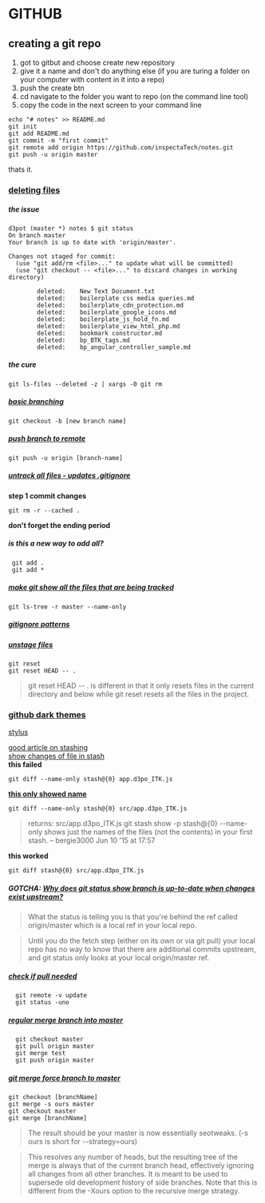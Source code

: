 # GITHUB

## creating a git repo
1. got to gitbut and choose create new repository
2. give it a name and don't do anything else (if you are turing a folder on your computer with content in it into a repo)
3. push the create btn
4. cd navigate to the folder you want to repo (on the command line tool)
5. copy the code in the next screen to your command line

```
echo "# notes" >> README.md
git init
git add README.md
git commit -m "first commit"
git remote add origin https://github.com/inspectaTech/notes.git
git push -u origin master

```

thats it.

### [deleting files](https://discoposse.com/2016/11/08/git-remove-multiple-deleted-files/)

##### the issue
```
d3pot (master *) notes $ git status
On branch master
Your branch is up to date with 'origin/master'.

Changes not staged for commit:
  (use "git add/rm <file>..." to update what will be committed)
  (use "git checkout -- <file>..." to discard changes in working directory)

        deleted:    New Text Document.txt
        deleted:    boilerplate css media queries.md
        deleted:    boilerplate_cdn_protection.md
        deleted:    boilerplate_google_icons.md
        deleted:    boilerplate_js_hold_fn.md
        deleted:    boilerplate_view_html_php.md
        deleted:    bookmark constructor.md
        deleted:    bp_BTK_tags.md
        deleted:    bp_angular_controller_sample.md

```

##### the cure
```
git ls-files --deleted -z | xargs -0 git rm
```

##### [basic branching](https://git-scm.com/book/en/v2/Git-Branching-Basic-Branching-and-Merging)
```
git checkout -b [new branch name]
```

##### [push branch to remote](https://stackoverflow.com/questions/2765421/how-do-i-push-a-new-local-branch-to-a-remote-git-repository-and-track-it-too)
```
git push -u origin [branch-name]
```

##### [untrack all files - updates .gitignore](http://www.codeblocq.com/2016/01/Untrack-files-already-added-to-git-repository-based-on-gitignore/)
**step 1 commit changes**
```
git rm -r --cached .
```
**don't forget the ending period**

##### is this a new way to add all?
```
 git add .
 git add *
```

##### [make git show all the files that are being tracked](https://stackoverflow.com/questions/15606955/how-can-i-make-git-show-a-list-of-the-files-that-are-being-tracked)
```
git ls-tree -r master --name-only
```

##### [gitignore patterns](https://www.atlassian.com/git/tutorials/saving-changes/gitignore)

##### [unstage files](https://stackoverflow.com/questions/19730565/how-to-remove-files-from-git-staging-area)
```
git reset
git reset HEAD -- .
```
>git reset HEAD -- . is different in that it only resets files in the current directory and below while git reset resets all the files in the project.

### [github dark themes](https://github.com/StylishThemes/GitHub-Dark)   
[stylus](https://add0n.com/stylus.html)   

[good article on stashing](https://dev.to/srebalaji/useful-tricks-you-might-not-know-about-git-stash-117e)   
[show changes of file in stash](https://stackoverflow.com/questions/7677736/git-diff-against-a-stash)   
**this failed**
```
git diff --name-only stash@{0} app.d3po_ITK.js
```

**[this only showed name](https://stackoverflow.com/questions/10725729/see-whats-in-a-stash-without-applying-it)**
```
git diff --name-only stash@{0} src/app.d3po_ITK.js
```
>returns:  src/app.d3po_ITK.js
>git stash show -p stash@{0} --name-only shows just the names of the files (not the contents) in your first stash. – bergie3000 Jun 10 '15 at 17:57

**this worked**
```
git diff stash@{0} src/app.d3po_ITK.js
```

##### GOTCHA: [Why does git status show branch is up-to-date when changes exist upstream?](https://stackoverflow.com/questions/27828404/why-does-git-status-show-branch-is-up-to-date-when-changes-exist-upstream)   
>What the status is telling you is that you're behind the ref called origin/master which is a local ref in your local repo.

>Until you do the fetch step (either on its own or via git pull) your local repo has no way to know that there are additional commits upstream, and git status only looks at your local origin/master ref.

##### [check if pull needed](https://stackoverflow.com/questions/3258243/check-if-pull-needed-in-git)   
```
  git remote -v update
  git status -uno
```

##### [regular merge branch into master](https://stackoverflow.com/questions/5601931/what-is-the-best-and-safest-way-to-merge-a-git-branch-into-master)    
```
  git checkout master
  git pull origin master
  git merge test
  git push origin master
```

##### [git merge force branch to master](https://stackoverflow.com/questions/2862590/how-to-replace-master-branch-in-git-entirely-from-another-branch)   
```
git checkout [branchName]
git merge -s ours master
git checkout master
git merge [branchName]
```
>The result should be your master is now essentially seotweaks.
(-s ours is short for --strategy=ours)

>This resolves any number of heads, but the resulting tree of the merge is always that of the current branch head, effectively ignoring all changes from all other branches. It is meant to be used to supersede old development history of side branches. Note that this is different from the -Xours option to the recursive merge strategy.
